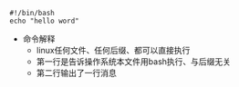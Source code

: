```
#!/bin/bash
echo "hello word"
```

- 命令解释
    - linux任何文件、任何后缀、都可以直接执行
    - 第一行是告诉操作系统本文件用bash执行、与后缀无关
    - 第二行输出了一行消息